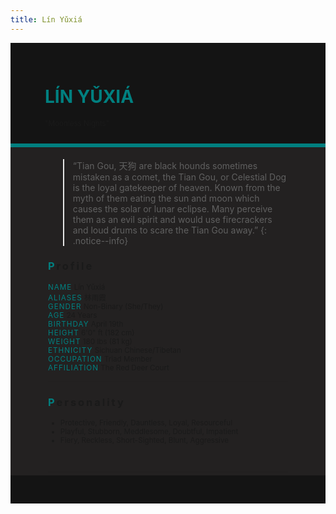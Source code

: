 ```yaml
---
title: Lín Yǔxiá
---
```


<!---------
header names
----------->

<div class="row" style="background-color:#141414; padding-top:30px; padding-left: 55px; padding-right: 55px; padding-bottom: 25px">
    <h1 style="color:#008080">LÍN YǓXIÁ</h1>
    <small>"Moonless Nights"</small>
</div>
<div style="background-color:#008080;padding:3px;"></div>
<div class="row" style="background-color:#232121; padding-top:5px; padding-left: 60px; padding-right: 60px; padding-bottom: 20px; overflow:auto; max-height:500px">

<!---------
profile
----------->

>  “Tian Gou, 天狗 are black hounds sometimes mistaken as a comet, the Tian Gou, or Celestial Dog is the loyal gatekeeper of heaven. Known from the myth of them eating the sun and moon which causes the solar or lunar eclipse. Many perceive them as an evil spirit and would use firecrackers and loud drums to scare the Tian Gou away.” {: .notice--info}

<h3 class="font-weight: bold" style="letter-spacing:3px;">
    <span style="color:#008080;">P</span>rofile
</h3>

<small>
<span class="font-weight: bold" style="color:#008080;letter-spacing:1px;">NAME</span> &#09;&#09;
  Lín Yǔxiá<br>
<span class="font-weight: bold" style="color:#008080;letter-spacing:1px;">ALIASES</span> &#09;&#09;
  林雨霞<br>
<span class="font-weight: bold" style="color:#008080;letter-spacing:1px;">GENDER</span> &#09;&#09;
  Non-Binary (She/They)<br>
<span class="font-weight: bold" style="color:#008080;letter-spacing:1px;">AGE</span> &#09;&#09;
  24 Years<br>
<span class="font-weight: bold" style="color:#008080;letter-spacing:1px;">BIRTHDAY</span> &#09;&#09;
  April 19th<br>
<span class="font-weight: bold" style="color:#008080;letter-spacing:1px;">HEIGHT</span> &#09;&#09;
  6'0" ft (182 cm)<br>
<span class="font-weight: bold" style="color:#008080;letter-spacing:1px;">WEIGHT</span> &#09;&#09;
  180 lbs (81 kg)<br>
<span class="font-weight: bold" style="color:#008080;letter-spacing:1px;">ETHNICITY</span> &#09;&#09;
  Sichuan Chinese/Tibetan<br>
<span class="font-weight: bold" style="color:#008080;letter-spacing:1px;">OCCUPATION</span> &#09;&#09;
  Triad Member<br>
<span class="font-weight: bold" style="color:#008080;letter-spacing:1px;">AFFILIATION</span> &#09;&#09;
  The Red Deer Court<br>
</small>

<hr class="w-100 my-5" style="border-color:#e6d7c5;opacity:.2;">

<!---------
personality
----------->
<h3 class="font-weight: bold" style="letter-spacing:3px;">
    <span style="color:#008080;">P</span>ersonality
</h3>

<small>
<ul>
    <li>Protective, Friendly, Dauntless, Loyal, Resourceful</li>
    <li>Playful, Stubborn, Meddlesome, Doubtful, Impatient</li>
    <li>Fiery, Reckless, Short-Sighted, Blunt, Aggressive</li>
</ul>
</small>
<br>
<hr class="w-100 my-5" style="border-color:#e6d7c5;opacity:.2;">

<!---------
backstory
----------->
<h3 class="text-uppercase font-weight: bold" style="letter-spacing:3px;">
    <span style="color:#008080;">B</span>ackstory
</h3>

<small>

<p><span class="font-weight: bold" style="color:#008080;letter-spacing:1px;">CONTENT WARNING </span>Child Neglect, Violence, Criminal Activity and Implied Fire-Caused Injuries</p>

<ul>
    <li>Lin was born and raised in San Francisco, more so by the community and her own faction leader rather than her father. Her mama had passed away in a car crash when she was a young pup, and her father remarried and focused more on his heir than he did on Lin. She was nonetheless a lively pup that loved to bug and play with anyone who was willing to give her attention.</li>
    <li>However, as she grew older… Lin became more temperamental from clan business. Serving as an underling that would do anything Lady Shufen commands, many who defy the Red Deer Court would often find a growling hound at their doorstep. Lin was willing to do anything to prove her worth to the people around, while still finding solace to those around her that were willing to put up with the fiery hound.</li>
    <li>When the fight with her brother occurred, Lin was later reported missing as few witnesses would claim spotting the Tian Gou running away in the dead of night. Two years later, Lin would be called home by its elders and faction leader. Both to lead the crumbling clan and to serve the faction heir, which Lin reluctantly agreed if not for her adoptive brother's safety.</li>
</ul>
</small>
<br>
<hr class="w-100 my-5" style="border-color:#e6d7c5;opacity:.2;">


<!---------
trivia
----------->

<h3 class="text-uppercase font-weight: bold" style="letter-spacing:3px;">
    <span style="color:#008080;">A</span>bilities
</h3>

<small>
<ul>
    <li>INT: 2 [+1]</li>
    <li>WIT: 2 [+1]</li>
    <li>RES: 4 [+2]</li>
    <li>STR: 2 [+1]</li>
    <li>DEX: 4 [+2]</li>
    <li>STA: 3 [+1]</li>
    <li>CHA: 1 [+0]</li>
    <li>PRE: 3 [+1]</li>
    <li>COM: 3 [+1]</li>
</ul>

<span class="font-weight: bold" style="color:#008080;letter-spacing:1px;">BOONS</span><br> 
<ul>
    <li>Soul of the Night. She has sharper senses than the average human. Capable of seeing clearly in the dark as a hunter of the night, and is very sensitive to the sounds around her. She’s most likely to hear you before she would see you, whether it be from your footsteps, heartbeat or breathing.</li>
    <li>Dark Hound. Taking the form of the canine self, Yuxia can hide among Sleepers and blend herself in with the crowd when needed. Most will only sense that she is a normal hound unless they have supernatural senses to detect an Awakened.</li>
    <li>Tracker's Instinct. Scents and magic are seen as magical auras to Yuxia, each with their own appearance that she can smell, see and identify. Each Awakened and magical signature are unique to their user, thus she can easily identify allies from foes even under disguises and to track down the trails.</li>
</ul>

<span class="font-weight: bold" style="color:#008080;letter-spacing:1px;">BANES</span><br> 
<ul>
    <li>Scare the Shadows. Yuxia is extremely sensitive to loud noises due to her enhanced senses. She rolls with disadvantage on Composure and needs to meet a DC of 15, upon failure she feels extreme need to stay away from the source. </li>
    <li>Faithful Beast. When a rope-like object is tied around Yuxia's neck, she becomes immobilized for 4 turns and pacified indefinitely until the object is taken off. These objects include necklaces, ties, ribbons and collars. </li>
    <li>Insatiable Hunger. Yuxia needs magic as a source of sustenance just as much as she needs food and water. She needs to regularly eat magic to stay healthy and as extra flavors. If forcefully starved, Yuxia has disadvantage on all rolls and become physically weakened. </li>
</ul>

<span class="font-weight: bold" style="color:#008080;letter-spacing:1px;">PASSIVE</span><br> 
<ul>
    <li>Eclipe's Fangs. Yuxia may take a bite out of someone's soul to devour its magical essence. The target's magic will have d2 of their magical damage/effectiveness reduced. However, if Lin were to receive damage after eating, it will be nullified. </li>
</ul>

<span class="font-weight: bold" style="color:#008080;letter-spacing:1px;">PRIMARY</span><br> 
<ul>
    <li>Sidereal Blaze. Fiery magic that Yuxia controls in various forms. When attacked physically, it releases a 5ft burst of flames to everyone around her including allies dealing d2 damage. With the exception of targets whose bodies are made of non-flammable substances. </li>
    <li>Nebula's Maw. Yuxia conjures spiritual energy to form a ghostly hound-like jaw that becomes an extension of her, capable of trapping and injuring its targets. Targets must pass a Strength DC of 12 to break out. Yuxia may control whether it hurts its target or not. </li>
</ul>

<span class="font-weight: bold" style="color:#008080;letter-spacing:1px;">SUPPORITVE</span><br> 
<ul>
    <li>Guidance of Sirius. Shapeshifting into her werehound form, Yuxia can resist d2 damage from an attack every 2 turns. If the damage is persistent (such as poison or burning), it will continuously be lowered by the same amount and treated as the same attack.
</li>
</ul>
</small>

</div>
<div class="row" style="background-color:#141414; padding-top:20px; padding-left: 30px; padding-right: 30px; padding-bottom: 25px;">
    <div style="text-align: right; font-size: 16px"><a href="https://toyhou.se/11320894.-f2u-unity-v2"><i class="fa-solid fa-barcode"></i
  ></a></div>
</div>

